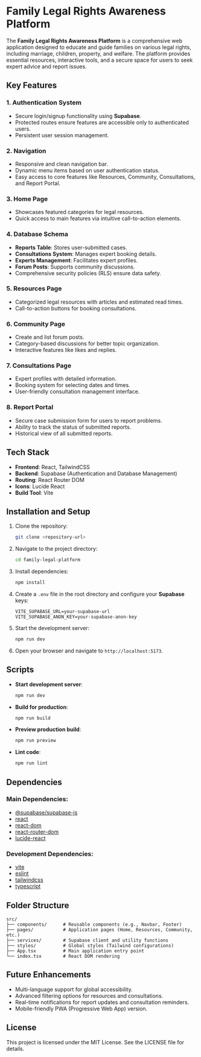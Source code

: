 # Family Legal Rights Awareness Platform

The **Family Legal Rights Awareness Platform** is a comprehensive web application designed to educate and guide families on various legal rights, including marriage, children, property, and welfare. The platform provides essential resources, interactive tools, and a secure space for users to seek expert advice and report issues.

## Key Features

### 1. **Authentication System**
- Secure login/signup functionality using **Supabase**.
- Protected routes ensure features are accessible only to authenticated users.
- Persistent user session management.

### 2. **Navigation**
- Responsive and clean navigation bar.
- Dynamic menu items based on user authentication status.
- Easy access to core features like Resources, Community, Consultations, and Report Portal.

### 3. **Home Page**
- Showcases featured categories for legal resources.
- Quick access to main features via intuitive call-to-action elements.

### 4. **Database Schema**
- **Reports Table**: Stores user-submitted cases.
- **Consultations System**: Manages expert booking details.
- **Experts Management**: Facilitates expert profiles.
- **Forum Posts**: Supports community discussions.
- Comprehensive security policies (RLS) ensure data safety.

### 5. **Resources Page**
- Categorized legal resources with articles and estimated read times.
- Call-to-action buttons for booking consultations.

### 6. **Community Page**
- Create and list forum posts.
- Category-based discussions for better topic organization.
- Interactive features like likes and replies.

### 7. **Consultations Page**
- Expert profiles with detailed information.
- Booking system for selecting dates and times.
- User-friendly consultation management interface.

### 8. **Report Portal**
- Secure case submission form for users to report problems.
- Ability to track the status of submitted reports.
- Historical view of all submitted reports.

## Tech Stack

- **Frontend**: React, TailwindCSS
- **Backend**: Supabase (Authentication and Database Management)
- **Routing**: React Router DOM
- **Icons**: Lucide React
- **Build Tool**: Vite

## Installation and Setup

1. Clone the repository:
   ```bash
   git clone <repository-url>
   ```

2. Navigate to the project directory:
   ```bash
   cd family-legal-platform
   ```

3. Install dependencies:
   ```bash
   npm install
   ```

4. Create a `.env` file in the root directory and configure your **Supabase** keys:
   ```env
   VITE_SUPABASE_URL=your-supabase-url
   VITE_SUPABASE_ANON_KEY=your-supabase-anon-key
   ```

5. Start the development server:
   ```bash
   npm run dev
   ```

6. Open your browser and navigate to `http://localhost:5173`.

## Scripts

- **Start development server**:
  ```bash
  npm run dev
  ```
- **Build for production**:
  ```bash
  npm run build
  ```
- **Preview production build**:
  ```bash
  npm run preview
  ```
- **Lint code**:
  ```bash
  npm run lint
  ```

## Dependencies

### Main Dependencies:
- [@supabase/supabase-js](https://github.com/supabase/supabase-js)
- [react](https://reactjs.org/)
- [react-dom](https://reactjs.org/)
- [react-router-dom](https://reactrouter.com/)
- [lucide-react](https://lucide.dev/)

### Development Dependencies:
- [vite](https://vitejs.dev/)
- [eslint](https://eslint.org/)
- [tailwindcss](https://tailwindcss.com/)
- [typescript](https://www.typescriptlang.org/)

## Folder Structure

```plaintext
src/
├── components/      # Reusable components (e.g., Navbar, Footer)
├── pages/           # Application pages (Home, Resources, Community, etc.)
├── services/        # Supabase client and utility functions
├── styles/          # Global styles (Tailwind configurations)
├── App.tsx          # Main application entry point
└── index.tsx        # React DOM rendering
```

## Future Enhancements

- Multi-language support for global accessibility.
- Advanced filtering options for resources and consultations.
- Real-time notifications for report updates and consultation reminders.
- Mobile-friendly PWA (Progressive Web App) version.

## License

This project is licensed under the MIT License. See the LICENSE file for details.
